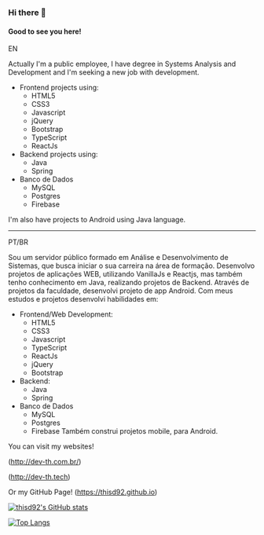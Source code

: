 ### Hi there 👋
#### Good to see you here!

EN

Actually I'm a public employee, I have degree in Systems Analysis and Development and I'm seeking a new job with development.
- Frontend projects using:
  - HTML5
  - CSS3
  - Javascript
  - jQuery
  - Bootstrap
  - TypeScript
  - ReactJs
- Backend projects using:
  - Java
  - Spring
- Banco de Dados
  - MySQL
  - Postgres
  - Firebase

I'm also have projects to Android using Java language.

-------------------------------------------------------------------------
PT/BR

Sou um servidor público formado em Análise e Desenvolvimento de Sistemas, que busca iniciar o sua carreira na área de formação.
Desenvolvo projetos de aplicações WEB, utilizando VanillaJs e Reactjs, mas também tenho conhecimento em Java, realizando projetos de Backend. 
Através de projetos da faculdade, desenvolvi projeto de app Android.
Com meus estudos e projetos desenvolvi habilidades em:
- Frontend/Web Development:
  - HTML5
  - CSS3
  - Javascript
  - TypeScript
  - ReactJs
  - jQuery
  - Bootstrap
- Backend:
  - Java
  - Spring
- Banco de Dados
  - MySQL
  - Postgres
  - Firebase
Também construi projetos mobile, para Android.

You can visit my websites!

(http://dev-th.com.br/)

(http://dev-th.tech)

Or my GitHub Page!
(https://thisd92.github.io)

[![thisd92's GitHub stats](https://github-readme-stats.vercel.app/api?username=thisd92&show_icons=true&theme=radical)](https://github.com/thisd92)

[![Top Langs](https://github-readme-stats.vercel.app/api/top-langs/?username=thisd92&layout=compact)](https://github.com/thisd92)
